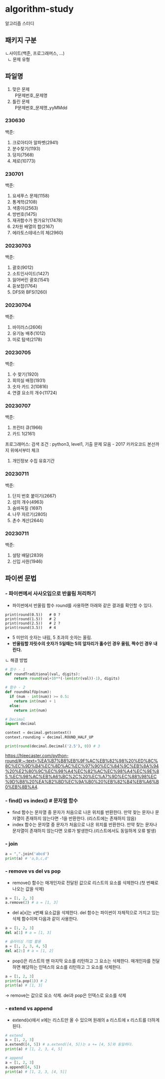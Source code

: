 # algorithm-study
알고리즘 스터디

## 패키지 구분
ㄴ사이트(백준, 프로그래머스, ...)   
&nbsp;&nbsp;ㄴ 문제 유형

## 파일명
1. 맞은 문제   
&nbsp;&nbsp;P문제번호_문제명
2. 틀린 문제   
&nbsp;&nbsp;P문제번호_문제명_yyMMdd  

### 230630
백준:     
1. 크로아티아 알파벳(2941)
2. 분수찾기(1193)
3. 덩치(7568)
4. 제로(10773)

### 230701
백준:     
1. 요세푸스 문제(1158)
2. 통계학(2108)
3. 색종이(2563)
4. 방번호(1475)
5. 재귀함수가 뭔가요?(17478)
6. 2차원 배열의 합(2167)
7. 에라토스테네스의 체(2960)

### 20230703
백준:   
1. 괄호(9012)
2. 소트인사이드(1427)
3. 잃어버린 괄호(1541)
4. 듣보잡(1764)
5. DFS와 BFS(1260)

### 20230704
백준:   
1. 바이러스(2606)
2. 유기농 배추(1012)
3. 미로 탐색(2178)

### 20230705
백준:   
1. 수 찾기(1920)
2. 회의실 배정(1931)
3. 숫자 카드 2(10816)
4. 연결 요소의 개수(11724)

### 20230707
백준:   
1. 프린터 큐(1966)
2. 카드 1(2161)

프로그래머스: 
검색 조건 : python3, level1, 기출 문제 모음 - 2017 카카오코드 본선까지 위에서부터 체크
1. 개인정보 수집 유효기간

### 20230711
백준:   
1. 단지 번호 붙이기(2667)
2. 섬의 개수(4963)
3. 숨바꼭질 (1697)
4. 나무 자르기(2805)
5. 촌수 계산(2644)

### 20230711
백준:   
1. 설탕 배달(2839)
2. 신입 사원(1946)
   
## 파이썬 문법
### - 파이썬에서 사사오입으로 반올림 처리하기
- 파이썬에서 반올림 함수 round를 사용하면 아래와 같은 결과를 확인할 수 있다.
```
print(round(0.5))   # 0 ?
print(round(1.5))   # 2
print(round(2.5))   # 2 ?
print(round(3.5))   # 4
```
- 5 미만의 숫자는 내림, 5 초과의 숫자는 올림.
- <b>반올림할 자릿수의 숫자가 5일때는 5의 앞자리가 홀수인 경우 올림, 짝수인 경우 내린다.</b>

ㄴ 해결 방법
```python
# 함수 - 1
def roundTraditional(val, digits):
    return round(val+10**(-len(str(val))-1), digits)

# 함수 - 2
def roundHalfUp(num):
  if (num - int(num)) >= 0.5:
    return int(num) + 1
  else:
    return int(num)

# Decimal
import decimal

context = decimal.getcontext()
context.rounding = decimal.ROUND_HALF_UP

print(round(decimal.Decimal('2.5'), 0)) # 3
```
https://hleecaster.com/python-round/#:~:text=%EA%B7%B8%EB%9F%AC%EB%82%98%20%ED%8C%8C%EC%9D%B4%EC%8D%AC%EC%97%90%EC%84%9C%EB%8A%94%20%E2%80%9C%EC%98%A4%EC%82%AC%EC%98%A4%EC%9E%85,%EC%98%AC%EB%A6%BC%2C%20%EC%A7%9D%EC%88%98%EC%9D%B8%20%EA%B2%BD%EC%9A%B0%20%EB%82%B4%EB%A6%B0%EB%8B%A4.

### - find() vs index() # 문자열 함수
- find 함수는 문자열 중 문자가 처음으로 나온 위치를 반환한다. 만약 찾는 문자나 문자열이 존재하지 않는다면 -1을 반환한다. (리스트에는 존재하지 않음)
- index 함수는 문자열 중 문자가 처음으로 나온 위치를 반환한다. 만약 찾는 문자나 문자열이 존재하지 않는다면 오류가 발생한다.(리스트에서도 동일하게 오류 발생)

### - join
```python
a = ",".join('abcd')
print(a) # 'a,b,c,d'
```

### - remove vs del vs pop
- remove() 함수는 매개인자로 전달된 값으로 리스트의 요소를 삭제한다.(첫 번째로 나오는 값을 삭제)
```python
a = [1, 2, 3]
a.remove(2) # a = [1, 3]
```
- del a[x]는 x번째 요소값을 삭제한다. del 함수는 파이썬이 자체적으로 가지고 있는 삭제 함수이며 다음과 같이 사용한다.
```python
a = [1, 2, 3]
del a[1] # a = [1, 3]

# 슬라이싱 기법 활용
a = [1, 2, 3, 4, 5]
del a[2:] # a = [1, 2]
```
- pop()은 리스트의 맨 마지막 요소를 리턴하고 그 요소는 삭제한다. 매개인자를 전달하면 해당하는 인덱스의 요소를 리턴하고 그 요소를 삭제한다.
```python
a = [1, 2, 3]
print(a.pop(1)) # 2
print(a) # [1, 3]
```
-> remove는 값으로 요소 삭제. del과 pop은 인덱스로 요소를 삭제

### - extend vs append 
- extend(x)에서 x에는 리스트만 올 수 있으며 원래의 a 리스트에 x 리스트를 더하게 된다.
```python
# extend
a = [1, 2, 3]
a.extend([4, 5]) # a.extend([4, 5])는 a += [4, 5]와 동일하다.
print(a) # [1, 2, 3, 4, 5]

# append
a = [1, 2, 3]
a.append([4, 5])
print(a) # [1, 2, 3, [4, 5]]
```
